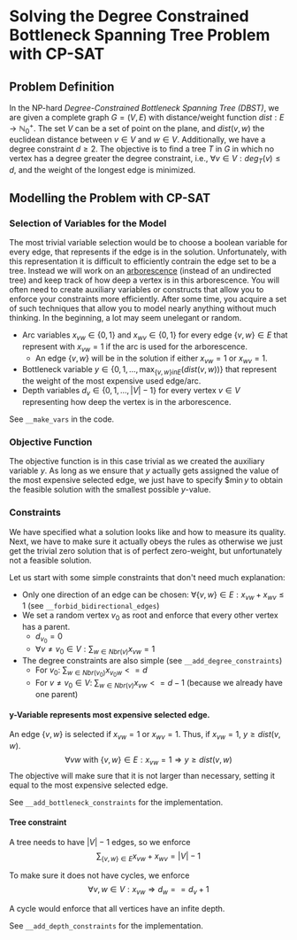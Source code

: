 # Solving the Degree Constrained Bottleneck Spanning Tree Problem with CP-SAT

## Problem Definition

In the NP-hard *Degree-Constrained Bottleneck Spanning Tree (DBST)*, we are given a complete graph $G=(V,E)$ with distance/weight function $dist: E \rightarrow \mathbb{N}^+_0$.
The set $V$ can be a set of point on the plane, and $dist(v,w)$ the euclidean distance between $v\in V$ and $w\in V$.
Additionally, we have a degree constraint $d\geq 2$.
The objective is to find a tree $T$ in $G$ in which no vertex has a degree greater the degree constraint, i.e., $\forall v\in V: deg_T(v)\leq d$, and the weight of the longest edge is minimized.

## Modelling the Problem with CP-SAT



### Selection of Variables for the Model

The most trivial variable selection would be to choose a boolean variable for every edge, that represents if the edge is in the solution.
Unfortunately, with this representation it is difficult to efficiently contrain the edge set to be a tree.
Instead we will work on an [arborescence](https://en.wikipedia.org/wiki/Arborescence_(graph_theory)) (instead of an undirected tree) and keep track of how deep a vertex is in this arborescence.
You will often need to create auxiliary variables or constructs that allow you to enforce your constraints more efficiently.
After some time, you acquire a set of such techniques that allow you to model nearly anything without much thinking.
In the beginning, a lot may seem unelegant or random.

* Arc variables $x_{vw}\in \{0,1\}$ and $x_{wv}\in \{0,1\}$ for every edge $\{v, w\} \in E$ that represent with $x_{vw}=1$ if the arc is used for the arborescence.
    * An edge $\{v,w\}$ will be in the solution if either $x_{vw}=1$ or $x_{wv}=1$.
* Bottleneck variable $y\in \{0,1,\ldots,\max_{\{v,w\}in E}(dist(v,w))\}$ that represent the weight of the most expensive used edge/arc.
* Depth variables $d_v \in \{0, 1, \ldots, |V|-1\}$ for every vertex $v\in V$ representing how deep the vertex is in the arborescence.

See `__make_vars` in the code.

### Objective Function

The objective function is in this case trivial as we created the auxiliary variable $y$.
As long as we ensure that $y$ actually gets assigned the value of the most expensive selected edge, we just have to specify
$$\min y$
to obtain the feasible solution with the smallest possible $y$-value.

### Constraints

We have specified what a solution looks like and how to measure its quality.
Next, we have to make sure it actually obeys the rules as otherwise we just get the trivial zero solution that is of perfect zero-weight, but unfortunately not a feasible solution.

Let us start with some simple constraints that don't need much explanation:

* Only one direction of an edge can be chosen: $\forall \{v,w\}\in E: x_{vw}+x_{wv}\leq 1$ (see `__forbid_bidirectional_edges`)
* We set a random vertex $v_0$ as root and enforce that every other vertex has a parent.
    * $d_{v_0}=0$
    * $\forall v\not= v_0\in V: \sum_{w \in Nbr(v)} x_{vw} =1$
* The degree constraints are also simple (see `__add_degree_constraints`)
    * For $v_0$: $\sum_{w \in Nbr(v_0)} x_{v_0w}<=d$
    * For $v\not=v_0\in V$: $\sum_{w\in Nbr(v)} x_{vw}<=d-1$ (because we already have one parent)

#### y-Variable represents most expensive selected edge.

An edge $\{v,w\}$ is selected if $x_{vw}=1$ or $x_{wv}=1$.
Thus, if $x_{vw}=1$, $y\geq dist(v,w)$.
$$\forall vw \text{ with } \{v, w\}\in E: x_{vw}=1 \Rightarrow y \geq dist(v,w) $$
The objective will make sure that it is not larger than necessary, setting it equal to the most expensive selected edge.

See `__add_bottleneck_constraints` for the implementation.

#### Tree constraint

A tree needs to have $|V|-1$ edges, so we enforce
$$ \sum_{\{v, w\}\in E} x_{vw}+x_{wv} = |V|-1$$

To make sure it does not have cycles, we enforce
$$\forall v,w \in V: x_{vw} \Rightarrow d_w == d_v +1$$

A cycle would enforce that all vertices have an infite depth.

See `__add_depth_constraints` for the implementation.

